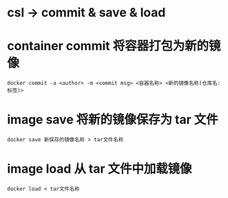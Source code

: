 # csl -> commit & save & load

# container commit 将容器打包为新的镜像
```
docker commit -a <author> -m <commit msg> <容器名称> <新的镜像名称(仓库名:标签)>
```

# image save 将新的镜像保存为 tar 文件
```
docker save 新保存的镜像名称 > tar文件名称
```

# image load 从 tar 文件中加载镜像
```
docker load < tar文件名称
```
